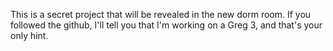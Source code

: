 This is a secret project that will be revealed in the new dorm room. If you followed the github, I'll tell you that I'm working on a Greg 3, and that's your only hint.
